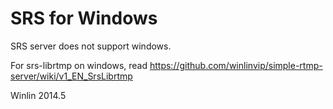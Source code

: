 # SRS for Windows

SRS server does not support windows.

For srs-librtmp on windows, read https://github.com/winlinvip/simple-rtmp-server/wiki/v1_EN_SrsLibrtmp

Winlin 2014.5